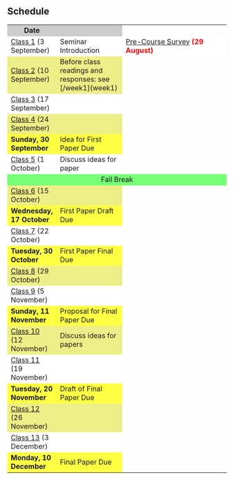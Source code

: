 ## Schedule

<table width="100%" align="center">
<tr bgcolor="#CCC"><td style="text-align:center" width="20%"><b>Date</b></td><td width="30%" style="text-align:center"><b></b></td></td>
<tr bgcolor="#FFF"><td><a href="/week1">Class 1</a> (3 September)</td>
<td>Seminar Introduction</td>
<td>
<a href="https://docs.google.com/forms/d/e/1FAIpQLSeqijA-YyLUc6UWvsqnpFYR_mV69ApRrUfx_NMEp3fHW75ncw/viewform">Pre-Course Survey</a> <b><font color="red">(29 August)</font></b>
</td>
</tr>

<tr bgcolor="#EE8"><td><a href="/class2">Class 2</a> (10 September)</td>
<td>
Before class readings and responses: see [/week1](week1)
</td></tr>

<tr bgcolor="#FFF"><td><a href="/class3">Class 3</a> (17 September)</td><td></td></tr>
<tr bgcolor="#EE8"><td><a href="/class4">Class 4</a> (24 September)</td><td></td></tr>
<tr bgcolor="#FF4"><td><b>Sunday, 30 September</b></td><td>Idea for First Paper Due</td></tr>
<tr bgcolor="#FFF"><td><a href="/class5">Class 5</a> (1 October)</td><td>Discuss ideas for paper</td></tr>
<tr bgcolor="#7F7"><td colspan=3 align="center">Fall Break</td></tr>
<tr bgcolor="#EE8"><td><a href="/class6">Class 6</a> (15 October)</td><td></td></tr>
<tr bgcolor="#FF4"><td><b>Wednesday, 17 October</b></td><td>First Paper Draft Due</td></tr>
<tr bgcolor="#FFF"><td><a href="/class7">Class 7</a> (22 October)</td><td></td></tr>
<tr bgcolor="#FF4"><td><b>Tuesday, 30 October</b></td><td>First Paper Final Due</td></tr>
<tr bgcolor="#EE8"><td><a href="/class8">Class 8</a> (29 October)</td><td></td></tr>
<tr bgcolor="#FFF"><td><a href="/class9">Class 9</a> (5 November)</td><td></td></tr>
<tr bgcolor="#FF4"><td><b>Sunday, 11 November</b></td><td>Proposal for Final Paper Due</td></tr>
<tr bgcolor="#EE8"><td><a href="/class10">Class 10</a> (12 November)</td><td>Discuss ideas for papers</td></tr>
<tr bgcolor="#FFF"><td><a href="/class11">Class 11</a> (19 November)</td><td></tr>
<tr bgcolor="#FF4"><td><b>Tuesday, 20 November</b></td><td>Draft of Final Paper Due</td></tr>
<tr bgcolor="#EE8"><td><a href="/class12">Class 12</a> (26 November)</td><td></td></tr>
<tr bgcolor="#FFF"><td><a href="/class13">Class 13</a> (3 December)</td><td></td></tr>
<tr bgcolor="#FF4"><td><b>Monday, 10 December</b></td><td>Final Paper Due</td></tr>
</table>
